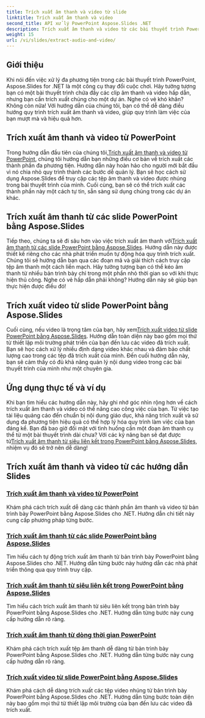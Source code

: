 ```yaml
---
title: Trích xuất âm thanh và video từ slide
linktitle: Trích xuất âm thanh và video
second_title: API xử lý PowerPoint Aspose.Slides .NET
description: Trích xuất âm thanh và video từ các bài thuyết trình PowerPoint một cách dễ dàng bằng Aspose.Slides cho .NET với hướng dẫn từng bước toàn diện của chúng tôi.
weight: 15
url: /vi/slides/extract-audio-and-video/
---
```

## Giới thiệu

Khi nói đến việc xử lý đa phương tiện trong các bài thuyết trình PowerPoint, Aspose.Slides for .NET là một công cụ thay đổi cuộc chơi. Hãy tưởng tượng bạn có một bài thuyết trình chứa đầy các clip âm thanh và video hấp dẫn, nhưng bạn cần trích xuất chúng cho một dự án. Nghe có vẻ khó khăn? Không còn nữa! Với hướng dẫn của chúng tôi, bạn có thể dễ dàng điều hướng quy trình trích xuất âm thanh và video, giúp quy trình làm việc của bạn mượt mà và hiệu quả hơn.

## Trích xuất âm thanh và video từ PowerPoint

 Trong hướng dẫn đầu tiên của chúng tôi,[Trích xuất âm thanh và video từ PowerPoint](./extracting-audio-and-video/), chúng tôi hướng dẫn bạn những điều cơ bản về trích xuất các thành phần đa phương tiện. Hướng dẫn này hoàn hảo cho người mới bắt đầu vì nó chia nhỏ quy trình thành các bước dễ quản lý. Bạn sẽ học cách sử dụng Aspose.Slides để truy cập các tệp âm thanh và video được nhúng trong bài thuyết trình của mình. Cuối cùng, bạn sẽ có thể trích xuất các thành phần này một cách tự tin, sẵn sàng sử dụng chúng trong các dự án khác.

## Trích xuất âm thanh từ các slide PowerPoint bằng Aspose.Slides

 Tiếp theo, chúng ta sẽ đi sâu hơn vào việc trích xuất âm thanh với[Trích xuất âm thanh từ các slide PowerPoint bằng Aspose.Slides](./extract-audio-from-powerpoint/). Hướng dẫn này được thiết kế riêng cho các nhà phát triển muốn tự động hóa quy trình trích xuất. Chúng tôi sẽ hướng dẫn bạn qua các đoạn mã và giải thích cách truy cập tệp âm thanh một cách liền mạch. Hãy tưởng tượng bạn có thể kéo âm thanh từ nhiều bản trình bày chỉ trong một phần nhỏ thời gian so với khi thực hiện thủ công. Nghe có vẻ hấp dẫn phải không? Hướng dẫn này sẽ giúp bạn thực hiện được điều đó!

## Trích xuất video từ slide PowerPoint bằng Aspose.Slides

 Cuối cùng, nếu video là trọng tâm của bạn, hãy xem[Trích xuất video từ slide PowerPoint bằng Aspose.Slides](./extract-videos-from-powerpoint-slides/). Hướng dẫn toàn diện này bao gồm mọi thứ từ thiết lập môi trường phát triển của bạn đến lưu các video đã trích xuất. Bạn sẽ học cách xử lý nhiều định dạng video khác nhau và đảm bảo chất lượng cao trong các tệp đã trích xuất của mình. Đến cuối hướng dẫn này, bạn sẽ cảm thấy có đủ khả năng quản lý nội dung video trong các bài thuyết trình của mình như một chuyên gia.

## Ứng dụng thực tế và ví dụ

Khi bạn tìm hiểu các hướng dẫn này, hãy ghi nhớ góc nhìn rộng hơn về cách trích xuất âm thanh và video có thể nâng cao công việc của bạn. Từ việc tạo tài liệu quảng cáo đến chuẩn bị nội dung giáo dục, khả năng trích xuất và sử dụng đa phương tiện hiệu quả có thể hợp lý hóa quy trình làm việc của bạn đáng kể. Bạn đã bao giờ đối mặt với tình huống cần một đoạn âm thanh cụ thể từ một bài thuyết trình dài chưa? Với các kỹ năng bạn sẽ đạt được từ[Trích xuất âm thanh từ siêu liên kết trong PowerPoint bằng Aspose.Slides](./extract-audio-from-hyperlinks/), nhiệm vụ đó sẽ trở nên dễ dàng!

## Trích xuất âm thanh và video từ các hướng dẫn Slides
### [Trích xuất âm thanh và video từ PowerPoint](./extracting-audio-and-video/)
Khám phá cách trích xuất dễ dàng các thành phần âm thanh và video từ bản trình bày PowerPoint bằng Aspose.Slides cho .NET. Hướng dẫn chi tiết này cung cấp phương pháp từng bước.
### [Trích xuất âm thanh từ các slide PowerPoint bằng Aspose.Slides](./extract-audio-from-powerpoint/)
Tìm hiểu cách tự động trích xuất âm thanh từ bản trình bày PowerPoint bằng Aspose.Slides cho .NET. Hướng dẫn từng bước này hướng dẫn các nhà phát triển thông qua quy trình truy cập.
### [Trích xuất âm thanh từ siêu liên kết trong PowerPoint bằng Aspose.Slides](./extract-audio-from-hyperlinks/)
Tìm hiểu cách trích xuất âm thanh từ siêu liên kết trong bản trình bày PowerPoint bằng Aspose.Slides cho .NET. Hướng dẫn từng bước này cung cấp hướng dẫn rõ ràng.
### [Trích xuất âm thanh từ dòng thời gian PowerPoint](./extracting-audio-from-timeline/)
Khám phá cách trích xuất tệp âm thanh dễ dàng từ bản trình bày PowerPoint bằng Aspose.Slides cho .NET. Hướng dẫn từng bước này cung cấp hướng dẫn rõ ràng.
### [Trích xuất video từ slide PowerPoint bằng Aspose.Slides](./extract-videos-from-powerpoint-slides/)
Khám phá cách dễ dàng trích xuất các tệp video nhúng từ bản trình bày PowerPoint bằng Aspose.Slides cho .NET. Hướng dẫn từng bước toàn diện này bao gồm mọi thứ từ thiết lập môi trường của bạn đến lưu các video đã trích xuất.
